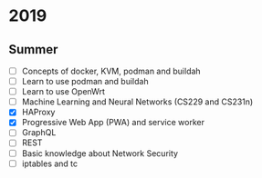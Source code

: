 # 2019

## Summer

* [ ] Concepts of docker, KVM, podman and buildah
* [ ] Learn to use podman and buildah
* [ ] Learn to use OpenWrt
* [ ] Machine Learning and Neural Networks (CS229 and CS231n)
* [x] HAProxy
* [x] Progressive Web App (PWA) and service worker
* [ ] GraphQL
* [ ] REST
* [ ] Basic knowledge about Network Security
* [ ] iptables and tc
